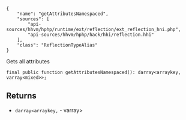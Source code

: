 ``` yamlmeta
{
    "name": "getAttributesNamespaced",
    "sources": [
        "api-sources/hhvm/hphp/runtime/ext/reflection/ext_reflection_hni.php",
        "api-sources/hhvm/hphp/hack/hhi/reflection.hhi"
    ],
    "class": "ReflectionTypeAlias"
}
```




Gets all attributes







``` Hack
final public function getAttributesNamespaced(): darray<arraykey, varray<mixed>>;
```




## Returns




+ ` darray<arraykey, ` - varray<mixed>>
<!-- HHAPIDOC -->
